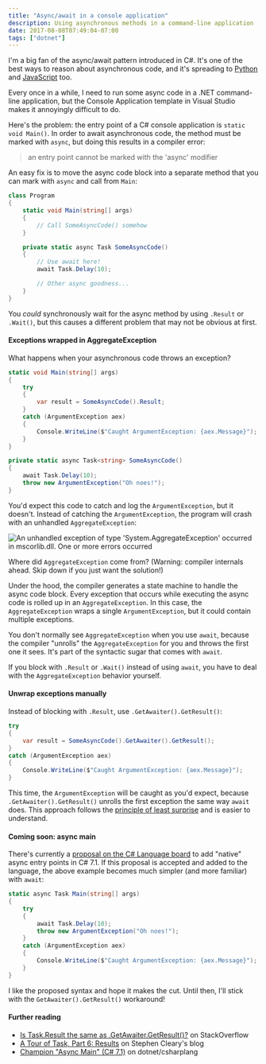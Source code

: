 ```yaml
---
title: "Async/await in a console application"
description: Using asynchronous methods in a command-line application
date: 2017-08-08T07:49:04-07:00
tags: ["dotnet"]
---
```


I'm a big fan of the async/await pattern introduced in C#. It's one of the best ways to reason about asynchronous code, and it's spreading to [Python](https://www.python.org/dev/peps/pep-0492/) and [JavaScript](https://developer.mozilla.org/en-US/docs/Web/JavaScript/Reference/Operators/await) too.

Every once in a while, I need to run some async code in a .NET command-line application, but the Console Application template in Visual Studio makes it annoyingly difficult to do.

<!--more-->

Here's the problem: the entry point of a C# console application is `static void Main()`. In order to await asynchronous code, the method must be marked with `async`, but doing this results in a compiler error:

> an entry point cannot be marked with the 'async' modifier

An easy fix is to move the async code block into a separate method that you can mark with `async` and call from `Main`:

```csharp
class Program
{
    static void Main(string[] args)
    {
        // Call SomeAsyncCode() somehow
    }

    private static async Task SomeAsyncCode()
    {
        // Use await here!
        await Task.Delay(10);

        // Other async goodness...
    }
}
```

You *could* synchronously wait for the async method by using `.Result` or `.Wait()`, but this causes a different problem that may not be obvious at first.

#### Exceptions wrapped in AggregateException

What happens when your asynchronous code throws an exception?

```csharp
static void Main(string[] args)
{
    try
    {
        var result = SomeAsyncCode().Result;
    }
    catch (ArgumentException aex)
    {
        Console.WriteLine($"Caught ArgumentException: {aex.Message}");
    }
}

private static async Task<string> SomeAsyncCode()
{
    await Task.Delay(10);
    throw new ArgumentException("Oh noes!");
}
```

You'd expect this code to catch and log the `ArgumentException`, but it doesn't. Instead of catching the `ArgumentException`, the program will crash with an unhandled `AggregateException`:

![An unhandled exception of type 'System.AggregateException' occurred in mscorlib.dll. One or more errors occurred](/img/post/aggregate-exception.jpg)

Where did `AggregateException` come from? (Warning: compiler internals ahead. Skip down if you just want the solution!)

Under the hood, the compiler generates a state machine to handle the async code block. Every exception that occurs while executing the async code is rolled up in an `AggregateException`. In this case, the `AggregateException` wraps a single `ArgumentException`, but it could contain multiple exceptions.

You don't normally see `AggregateException` when you use `await`, because the compiler "unrolls" the `AggregateException` for you and throws the first one it sees. It's part of the syntactic sugar that comes with `await`.

If you block with `.Result` or `.Wait()` instead of using `await`, you have to deal with the `AggregateException` behavior yourself.

#### Unwrap exceptions manually

Instead of blocking with `.Result`, use `.GetAwaiter().GetResult()`:

```csharp
try
{
    var result = SomeAsyncCode().GetAwaiter().GetResult();
}
catch (ArgumentException aex)
{
    Console.WriteLine($"Caught ArgumentException: {aex.Message}");
}
```

This time, the `ArgumentException` will be caught as you'd expect, because `.GetAwaiter().GetResult()` unrolls the first exception the same way `await` does. This approach follows the [principle of least surprise][least-surprise] and is easier to understand.

#### Coming soon: async main

There's currently a [proposal on the C# Language board](https://github.com/dotnet/csharplang/issues/97) to add "native" async entry points in C# 7.1. If this proposal is accepted and added to the language, the above example becomes much simpler (and more familiar) with `await`:

```csharp
static async Task Main(string[] args)
{
    try
    {
        await Task.Delay(10);
        throw new ArgumentException("Oh noes!");
    }
    catch (ArgumentException aex)
    {
        Console.WriteLine($"Caught ArgumentException: {aex.Message}");
    }
}
```

I like the proposed syntax and hope it makes the cut. Until then, I'll stick with the `GetAwaiter().GetResult()` workaround!

#### Further reading

* [Is Task.Result the same as .GetAwaiter.GetResult()?](https://stackoverflow.com/q/17284517/3191599) on StackOverflow
* [A Tour of Task, Part 6: Results](https://blog.stephencleary.com/2014/12/a-tour-of-task-part-6-results.html) on Stephen Cleary's blog
* [Champion "Async Main" (C# 7.1)](https://github.com/dotnet/csharplang/issues/97) on dotnet/csharplang

[least-surprise]: https://en.wikipedia.org/wiki/Principle_of_least_astonishment
